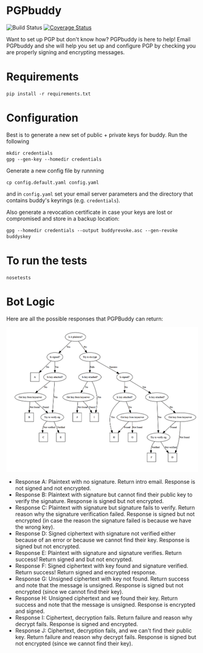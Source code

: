 # PGPbuddy

![Build Status](https://travis-ci.org/redshiftzero/pgpbuddy.svg) [![Coverage Status](https://coveralls.io/repos/github/redshiftzero/pgpbuddy/badge.svg?branch=master)](https://coveralls.io/github/redshiftzero/pgpbuddy?branch=master)

Want to set up PGP but don't know how? PGPbuddy is here to help! Email PGPbuddy and she will help you set up and configure PGP by checking you are properly signing and encrypting messages. 

# Requirements

    pip install -r requirements.txt

# Configuration

Best is to generate a new set of public + private keys for buddy. Run the following

    mkdir credentials
    gpg --gen-key --homedir credentials
    
Generate a new config file by runnning

    cp config.default.yaml config.yaml

and in `config.yaml` set your email server parameters and the directory that contains buddy's keyrings (e.g. `credentials`).

Also generate a revocation certificate in case your keys are lost or compromised and store in a backup location:

	gpg --homedir credentials --output buddyrevoke.asc --gen-revoke buddyskey

# To run the tests

    nosetests
	
# Bot Logic

Here are all the possible responses that PGPBuddy can return:

![](img/bot_logic.png)

* Response A: Plaintext with no signature. Return intro email. Response is not signed and not encrypted.
* Response B: Plaintext with signature but cannot find their public key to verify the signature. Response is signed but not encrypted.
* Response C: Plaintext with signature but signature fails to verify. Return reason why the signature verification failed. Response is signed but not encrypted (in case the reason the signature failed is because we have the wrong key). 
* Response D: Signed ciphertext with signature not verified either because of an error or because we cannot find their key. Response is signed but not encrypted. 
* Response E: Plaintext with signature and signature verifies. Return success! Return signed and but not encrypted. 
* Response F: Signed ciphertext with key found and signature verified. Return success! Return signed and encrypted response.
* Response G: Unsigned ciphertext with key not found. Return success and note that the message is unsigned. Response is signed but not encrypted (since we cannot find their key). 
* Response H: Unsigned ciphertext and we found their key. Return success and note that the message is unsigned. Response is encrypted and signed. 
* Response I: Ciphertext, decryption fails. Return failure and reason why decrypt fails. Response is signed and encrypted. 
* Response J: Ciphertext, decryption fails, and we can't find their public key. Return failure and reason why decrypt fails. Response is signed but not encrypted (since we cannot find their key). 
